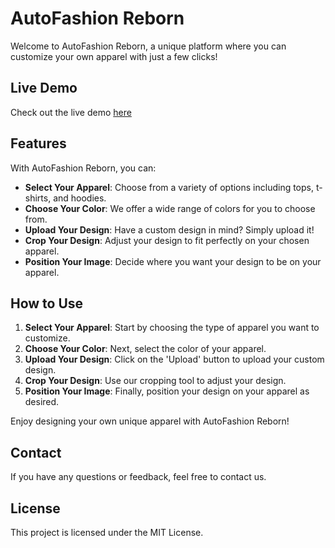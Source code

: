 # AutoFashion Reborn

Welcome to AutoFashion Reborn, a unique platform where you can customize your own apparel with just a few clicks!

## Live Demo

Check out the live demo [here](https://autofashion-reborn.vercel.app/)

## Features

With AutoFashion Reborn, you can:

- **Select Your Apparel**: Choose from a variety of options including tops, t-shirts, and hoodies.
- **Choose Your Color**: We offer a wide range of colors for you to choose from.
- **Upload Your Design**: Have a custom design in mind? Simply upload it!
- **Crop Your Design**: Adjust your design to fit perfectly on your chosen apparel.
- **Position Your Image**: Decide where you want your design to be on your apparel.

## How to Use

1. **Select Your Apparel**: Start by choosing the type of apparel you want to customize.
2. **Choose Your Color**: Next, select the color of your apparel.
3. **Upload Your Design**: Click on the 'Upload' button to upload your custom design.
4. **Crop Your Design**: Use our cropping tool to adjust your design.
5. **Position Your Image**: Finally, position your design on your apparel as desired.

Enjoy designing your own unique apparel with AutoFashion Reborn!

## Contact

If you have any questions or feedback, feel free to contact us.

## License

This project is licensed under the MIT License.
